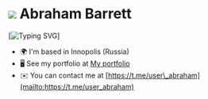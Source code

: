 ![](https://user-images.githubusercontent.com/18350557/176309783-0785949b-9127-417c-8b55-ab5a4333674e.gif) Abraham Barrett
=======================================================================================================================================

[![Typing SVG](https://readme-typing-svg.herokuapp.com?color=%3F7E22CE&lines=Junior+AppSec+Engineer)]

* 🌍  I'm based in Innopolis (Russia)
* 🖥️  See my portfolio at [My portfolio](https://drive.google.com/file/d/1T77nfhlLgiC89NpP_qHBInbowNLsi1Ik/view?usp=sharing)
* ✉️  You can contact me at [https://t.me/user\_abraham](mailto:https://t.me/user_abraham)

